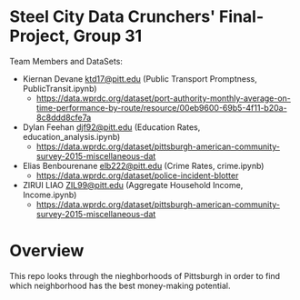 # Steel City Data Crunchers' Final-Project, Group 31


Team Members and DataSets: 
- Kiernan Devane ktd17@pitt.edu (Public Transport Promptness, PublicTransit.ipynb)
  -  https://data.wprdc.org/dataset/port-authority-monthly-average-on-time-performance-by-route/resource/00eb9600-69b5-4f11-b20a-8c8ddd8cfe7a
- Dylan Feehan djf92@pitt.edu (Education Rates, education_analysis.ipynb)
  - https://data.wprdc.org/dataset/pittsburgh-american-community-survey-2015-miscellaneous-dat
- Elias Benbourenane elb222@pitt.edu (Crime Rates, crime.ipynb)
  - https://data.wprdc.org/dataset/police-incident-blotter
- ZIRUI LIAO ZIL99@pitt.edu (Aggregate Household Income, Income.ipynb)
  -  https://data.wprdc.org/dataset/pittsburgh-american-community-survey-2015-miscellaneous-dat

# Overview
This repo looks through the nieghborhoods of Pittsburgh in order to find which neighborhood has the best money-making potential.

